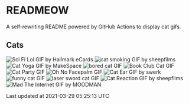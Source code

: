 # READMEOW

A self-rewriting README powered by GitHub Actions to display cat gifs.

## Cats

![Sci Fi Lol GIF by Hallmark eCards](https://media1.giphy.com/media/BzyTuYCmvSORqs1ABM/200.gif?cid=a0cc1d54cahzkabgb300km5hbvb03j78za63fvpjmeklz6uh&rid=200.gif)
![cat smoking GIF by sheepfilms](https://media3.giphy.com/media/3o6Zt481isNVuQI1l6/200.gif?cid=a0cc1d54cahzkabgb300km5hbvb03j78za63fvpjmeklz6uh&rid=200.gif)
![Cat Yoga GIF by MakeSpace](https://media3.giphy.com/media/xUPGcyi4YxcZp8dWZq/200.gif?cid=a0cc1d54cahzkabgb300km5hbvb03j78za63fvpjmeklz6uh&rid=200.gif)
![bored cat GIF](https://media2.giphy.com/media/mlvseq9yvZhba/200.gif?cid=a0cc1d54cahzkabgb300km5hbvb03j78za63fvpjmeklz6uh&rid=200.gif)
![Book Club Cat GIF](https://media1.giphy.com/media/1iu8uG2cjYFZS6wTxv/200.gif?cid=a0cc1d54cahzkabgb300km5hbvb03j78za63fvpjmeklz6uh&rid=200.gif)
![Cat Party GIF](https://media4.giphy.com/media/jpbnoe3UIa8TU8LM13/200.gif?cid=a0cc1d54cahzkabgb300km5hbvb03j78za63fvpjmeklz6uh&rid=200.gif)
![Oh No Facepalm GIF](https://media2.giphy.com/media/yFQ0ywscgobJK/200.gif?cid=a0cc1d54cahzkabgb300km5hbvb03j78za63fvpjmeklz6uh&rid=200.gif)
![Cat Ear GIF by swerk](https://media4.giphy.com/media/MCfhrrNN1goH6/200.gif?cid=a0cc1d54cahzkabgb300km5hbvb03j78za63fvpjmeklz6uh&rid=200.gif)
![funny cat GIF](https://media0.giphy.com/media/13CoXDiaCcCoyk/200.gif?cid=a0cc1d54cahzkabgb300km5hbvb03j78za63fvpjmeklz6uh&rid=200.gif)
![laser sword cat GIF](https://media2.giphy.com/media/q1MeAPDDMb43K/200.gif?cid=a0cc1d54cahzkabgb300km5hbvb03j78za63fvpjmeklz6uh&rid=200.gif)
![Cat Reaction GIF by sheepfilms](https://media2.giphy.com/media/1KoN1DMBnCMWk/200.gif?cid=a0cc1d54cahzkabgb300km5hbvb03j78za63fvpjmeklz6uh&rid=200.gif)
![Mad The Internet GIF by MOODMAN](https://media4.giphy.com/media/VbnUQpnihPSIgIXuZv/200.gif?cid=a0cc1d54cahzkabgb300km5hbvb03j78za63fvpjmeklz6uh&rid=200.gif)


Last updated at 2021-03-29 05:25:13 UTC